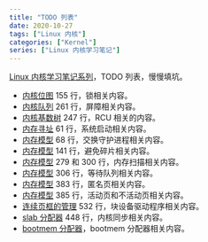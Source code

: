 ```yaml
---
title: "TODO 列表"
date: 2020-10-27
tags: ["Linux 内核"]
categories: ["Kernel"]
series: ["Linux 内核学习笔记"]
---
```


[Linux 内核学习笔记系列](/posts/kernel/kernel)，TODO 列表，慢慢填坑。

<!--more-->

- [内核位图](/posts/kernel/data-structure/bitmap) 155 行，锁相关内容。
- [内核队列](/posts/kernel/data-structure/kfifo) 261 行，屏障相关内容。
- [内核基数树](/posts/kernel/data-structure/radix-tree) 247 行，RCU 相关的内容。
- [内存寻址](/posts/kernel/memory/address) 61 行，系统启动相关内容。
- [内存模型](/posts/kernel/memory/model) 68 行，交换守护进程相关内容。
- [内存模型](/posts/kernel/memory/model) 141 行，避免碎片相关内容。
- [内存模型](/posts/kernel/memory/model) 279 和 300 行，内存扫描相关内容。
- [内存模型](/posts/kernel/memory/model) 306 行，等待队列相关内容。
- [内存模型](/posts/kernel/memory/model) 383 行，匿名页相关内容。
- [内存模型](/posts/kernel/memory/model) 385 行，活动页和不活动页相关内容。
- [连续页框的管理](/posts/kernel/memory/continuous) 532 行，块设备驱动程序相关内容。
- [slab 分配器](/posts/kernel/memory/slab) 448 行，内核同步相关内容。
- [bootmem 分配器](/posts/kernel/memory/bootmem)，bootmem 分配器相关内容。
